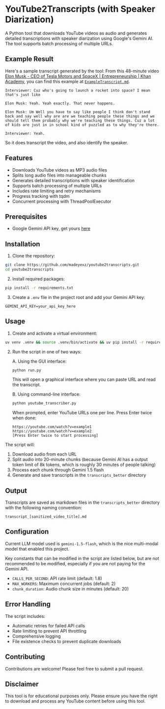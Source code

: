 # YouTube2Transcripts (with Speaker Diarization)

A Python tool that downloads YouTube videos as audio and generates detailed transcriptions with speaker diarization using Google's Gemini AI. The tool supports batch processing of multiple URLs.

## Example Result

Here's a sample transcript generated by the tool:
From this 48-minute video [Elon Musk - CEO of Tesla Motors and SpaceX | Entrepreneurship | Khan Academy](https://www.youtube.com/watch?v=vDwzmJpI4io), you can find this example at [`ExampleTranscript.md`](./ExampleTranscript.md).

```
Interviewer: Cuz who's going to launch a rocket into space? I mean that's just like

Elon Musk: Yeah. Yeah exactly. That never happens.

Elon Musk: Um Well you have to say like people I think don't stand back and say well why are are we teaching people these things and we should tell them probably why we're teaching these things. Cuz a lot of kids are just in in school kind of puzzled as to why they're there.

Interviewer: Yeah.
```
So it does transcript the video, and also identify the speaker.

## Features

- Downloads YouTube videos as MP3 audio files
- Splits long audio files into manageable chunks
- Generates detailed transcriptions with speaker identification
- Supports batch processing of multiple URLs
- Includes rate limiting and retry mechanisms
- Progress tracking with tqdm
- Concurrent processing with ThreadPoolExecutor

## Prerequisites

- Google Gemini API key, get yours [here](https://aistudio.google.com/apikey)

## Installation

1. Clone the repository:
```bash
git clone https://github.com/madeyexz/youtube2transcripts.git
cd youtube2transcripts
```

2. Install required packages:
```bash
pip install -r requirements.txt
```

3. Create a `.env` file in the project root and add your Gemini API key:
```
GEMINI_API_KEY=your_api_key_here
```

## Usage

1. Create and activate a virtual environment:
```bash
uv venv .venv && source .venv/bin/activate && uv pip install -r requirements.txt
```

2. Run the script in one of two ways:

   A. Using the GUI interface:
   ```bash
   python run.py
   ```
   This will open a graphical interface where you can paste URL and read the transcript.

   B. Using command-line interface:
   ```bash
   python youtube_transcriber.py
   ```
   When prompted, enter YouTube URLs one per line. Press Enter twice when done:
   ```
   https://youtube.com/watch?v=example1
   https://youtube.com/watch?v=example2
   [Press Enter twice to start processing]
   ```

The script will:
1. Download audio from each URL
2. Split audio into 20-minute chunks (because Gemini AI has a output token limit of 8k tokens, which is roughly 30 minutes of people talking)
3. Process each chunk through Gemini 1.5 flash
4. Generate and save transcripts in the `transcripts_better` directory

## Output

Transcripts are saved as markdown files in the `transcripts_better` directory with the following naming convention:
```
transcript_[sanitized_video_title].md
```

## Configuration

Current LLM model used is `gemini-1.5-flash`, which is the nice multi-modal model that enabled this project.

Key constants that can be modified in the script are listed below, but are not recommended to be modified, especially if you are not paying for the Gemini API.
- `CALLS_PER_SECOND`: API rate limit (default: 1.8)
- `MAX_WORKERS`: Maximum concurrent jobs (default: 2)
- `chunk_duration`: Audio chunk size in minutes (default: 20)

## Error Handling

The script includes:
- Automatic retries for failed API calls
- Rate limiting to prevent API throttling
- Comprehensive logging
- File existence checks to prevent duplicate downloads

## Contributing

Contributions are welcome! Please feel free to submit a pull request.

## Disclaimer

This tool is for educational purposes only. Please ensure you have the right to download and process any YouTube content before using this tool.


